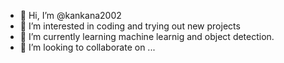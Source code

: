 - 👋 Hi, I’m @kankana2002
- 👀 I’m interested in coding and trying out new projects
- 🌱 I’m currently learning machine learnig and object detection.
- 💞️ I’m looking to collaborate on ...
  

<!---
kankana2002/kankana2002 is a ✨ special ✨ repository because its `README.md` (this file) appears on your GitHub profile.
You can click the Preview link to take a look at your changes.
--->
